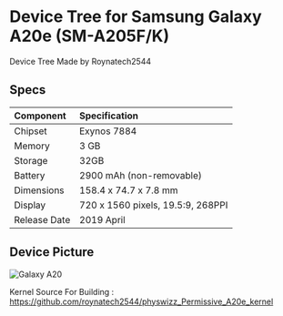 # Device Tree for Samsung Galaxy A20e (SM-A205F/K)
Device Tree Made by Roynatech2544
## Specs

|        Component        |          Specification            |
| :---------------------- | :-------------------------------- |
| Chipset                 | Exynos 7884                       |
| Memory                  | 3 GB                              |
| Storage                 | 32GB                              |
| Battery                 | 2900 mAh (non-removable)          |
| Dimensions              | 158.4 x 74.7 x 7.8 mm             |
| Display                 | 720 x 1560 pixels, 19.5:9, 268PPI |
| Release Date            | 2019 April                        |

## Device Picture

![Galaxy A20](https://fdn2.gsmarena.com/vv/bigpic/samsung-galaxy-a20e.jpg "Galaxy A20e")

Kernel Source For Building : https://github.com/roynatech2544/physwizz_Permissive_A20e_kernel
